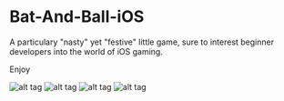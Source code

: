 # Bat-And-Ball-iOS

A particulary "nasty" yet "festive" little game, sure to interest beginner developers into the world of iOS gaming. 

Enjoy

![alt tag](https://github.com/leithdm/Bat-And-Ball-iOS/blob/master/scr_2.PNG)
![alt tag](https://github.com/leithdm/Bat-And-Ball-iOS/blob/master/scr_3.PNG)
![alt tag](https://github.com/leithdm/Bat-And-Ball-iOS/blob/master/scr_4.PNG)
![alt tag](https://github.com/leithdm/Bat-And-Ball-iOS/blob/master/scr_1.PNG)
